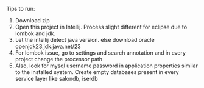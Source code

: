 Tips to run:
1. Download zip
2. Open this project in Intellij. Process slight different for eclipse due to lombok and jdk.
3. Let the intellij detect java version. else download oracle openjdk23.jdk.java.net/23
4. For lombok issue, go to settings and search annotation and in every project change the processor path
5. Also, look for mysql username password in application properties similar to the installed system. Create empty databases present in every service layer like salondb, iserdb
